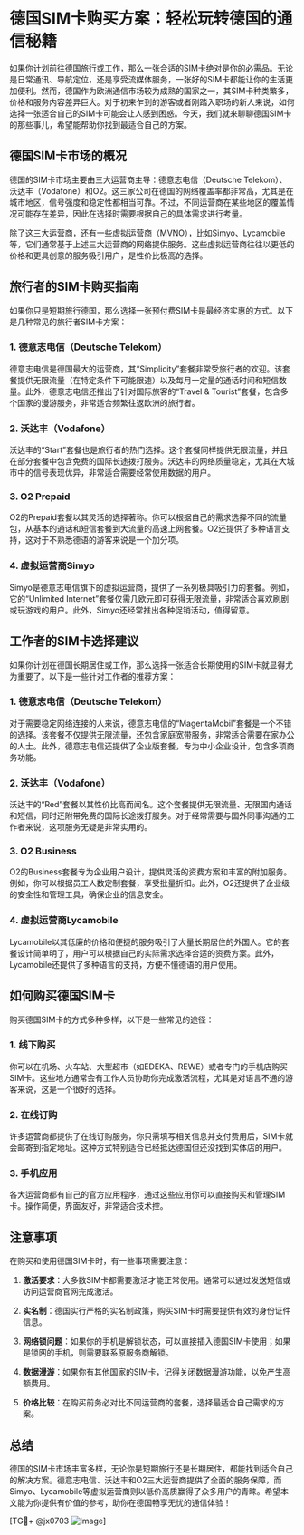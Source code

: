 # 德国SIM卡购买方案：轻松玩转德国的通信秘籍

如果你计划前往德国旅行或工作，那么一张合适的SIM卡绝对是你的必需品。无论是日常通讯、导航定位，还是享受流媒体服务，一张好的SIM卡都能让你的生活更加便利。然而，德国作为欧洲通信市场较为成熟的国家之一，其SIM卡种类繁多，价格和服务内容差异巨大。对于初来乍到的游客或者刚踏入职场的新人来说，如何选择一张适合自己的SIM卡可能会让人感到困惑。今天，我们就来聊聊德国SIM卡的那些事儿，希望能帮助你找到最适合自己的方案。

## 德国SIM卡市场的概况

德国的SIM卡市场主要由三大运营商主导：德意志电信（Deutsche Telekom）、沃达丰（Vodafone）和O2。这三家公司在德国的网络覆盖率都非常高，尤其是在城市地区，信号强度和稳定性都相当可靠。不过，不同运营商在某些地区的覆盖情况可能存在差异，因此在选择时需要根据自己的具体需求进行考量。

除了这三大运营商，还有一些虚拟运营商（MVNO），比如Simyo、Lycamobile等，它们通常基于上述三大运营商的网络提供服务。这些虚拟运营商往往以更低的价格和更具创意的服务吸引用户，是性价比极高的选择。

## 旅行者的SIM卡购买指南

如果你只是短期旅行德国，那么选择一张预付费SIM卡是最经济实惠的方式。以下是几种常见的旅行者SIM卡方案：

### 1. 德意志电信（Deutsche Telekom）

德意志电信是德国最大的运营商，其“Simplicity”套餐非常受旅行者的欢迎。该套餐提供无限流量（在特定条件下可能限速）以及每月一定量的通话时间和短信数量。此外，德意志电信还推出了针对国际旅客的“Travel & Tourist”套餐，包含多个国家的漫游服务，非常适合频繁往返欧洲的旅行者。

### 2. 沃达丰（Vodafone）

沃达丰的“Start”套餐也是旅行者的热门选择。这个套餐同样提供无限流量，并且在部分套餐中包含免费的国际长途拨打服务。沃达丰的网络质量稳定，尤其在大城市中的信号表现优异，非常适合需要经常使用数据的用户。

### 3. O2 Prepaid

O2的Prepaid套餐以其灵活的选择著称。你可以根据自己的需求选择不同的流量包，从基本的通话和短信套餐到大流量的高速上网套餐。O2还提供了多种语言支持，这对于不熟悉德语的游客来说是一个加分项。

### 4. 虚拟运营商Simyo

Simyo是德意志电信旗下的虚拟运营商，提供了一系列极具吸引力的套餐。例如，它的“Unlimited Internet”套餐仅需几欧元即可获得无限流量，非常适合喜欢刷剧或玩游戏的用户。此外，Simyo还经常推出各种促销活动，值得留意。

## 工作者的SIM卡选择建议

如果你计划在德国长期居住或工作，那么选择一张适合长期使用的SIM卡就显得尤为重要了。以下是一些针对工作者的推荐方案：

### 1. 德意志电信（Deutsche Telekom）

对于需要稳定网络连接的人来说，德意志电信的“MagentaMobil”套餐是一个不错的选择。该套餐不仅提供无限流量，还包含家庭宽带服务，非常适合需要在家办公的人士。此外，德意志电信还提供了企业版套餐，专为中小企业设计，包含多项商务功能。

### 2. 沃达丰（Vodafone）

沃达丰的“Red”套餐以其性价比高而闻名。这个套餐提供无限流量、无限国内通话和短信，同时还附带免费的国际长途拨打服务。对于经常需要与国外同事沟通的工作者来说，这项服务无疑是非常实用的。

### 3. O2 Business

O2的Business套餐专为企业用户设计，提供灵活的资费方案和丰富的附加服务。例如，你可以根据员工人数定制套餐，享受批量折扣。此外，O2还提供了企业级的安全性和管理工具，确保企业的信息安全。

### 4. 虚拟运营商Lycamobile

Lycamobile以其低廉的价格和便捷的服务吸引了大量长期居住的外国人。它的套餐设计简单明了，用户可以根据自己的实际需求选择合适的资费方案。此外，Lycamobile还提供了多种语言的支持，方便不懂德语的用户使用。

## 如何购买德国SIM卡

购买德国SIM卡的方式多种多样，以下是一些常见的途径：

### 1. 线下购买

你可以在机场、火车站、大型超市（如EDEKA、REWE）或者专门的手机店购买SIM卡。这些地方通常会有工作人员协助你完成激活流程，尤其是对语言不通的游客来说，这是一个很好的选择。

### 2. 在线订购

许多运营商都提供了在线订购服务，你只需填写相关信息并支付费用后，SIM卡就会邮寄到指定地址。这种方式特别适合已经抵达德国但还没找到实体店的用户。

### 3. 手机应用

各大运营商都有自己的官方应用程序，通过这些应用你可以直接购买和管理SIM卡。操作简便，界面友好，非常适合技术控。

## 注意事项

在购买和使用德国SIM卡时，有一些事项需要注意：

1. **激活要求**：大多数SIM卡都需要激活才能正常使用。通常可以通过发送短信或访问运营商官网完成激活。
   
2. **实名制**：德国实行严格的实名制政策，购买SIM卡时需要提供有效的身份证件信息。

3. **网络锁问题**：如果你的手机是解锁状态，可以直接插入德国SIM卡使用；如果是锁网的手机，则需要联系原服务商解锁。

4. **数据漫游**：如果你有其他国家的SIM卡，记得关闭数据漫游功能，以免产生高额费用。

5. **价格比较**：在购买前务必对比不同运营商的套餐，选择最适合自己需求的方案。

## 总结

德国的SIM卡市场丰富多样，无论你是短期旅行还是长期居住，都能找到适合自己的解决方案。德意志电信、沃达丰和O2三大运营商提供了全面的服务保障，而Simyo、Lycamobile等虚拟运营商则以低价高质赢得了众多用户的青睐。希望本文能为你提供有价值的参考，助你在德国畅享无忧的通信体验！

[TG💪+ @jx0703 ![Image](https://github.com/user-attachments/assets/dbca1d08-cadb-493c-b0ec-ad6f7a83f270)]